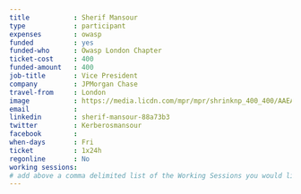 ```yaml
---
title           : Sherif Mansour
type            : participant
expenses        : owasp
funded          : yes
funded-who      : Owasp London Chapter
ticket-cost     : 400
funded-amount   : 400
job-title       : Vice President
company         : JPMorgan Chase
travel-from     : London
image           : https://media.licdn.com/mpr/mpr/shrinknp_400_400/AAEAAQAAAAAAAAtFAAAAJDllNzA4OTc2LTgzYTgtNDYyZS1iZGY5LTNlZWUxYmUwNWQwZQ.jpg
email           :
linkedin        : sherif-mansour-88a73b3
twitter         : Kerberosmansour
facebook        :
when-days       : Fri
ticket          : 1x24h
regonline       : No
working sessions:
# add above a comma delimited list of the Working Sessions you would like to attend (use the session's title)
---
```


<!-- put more details about participant here -->
